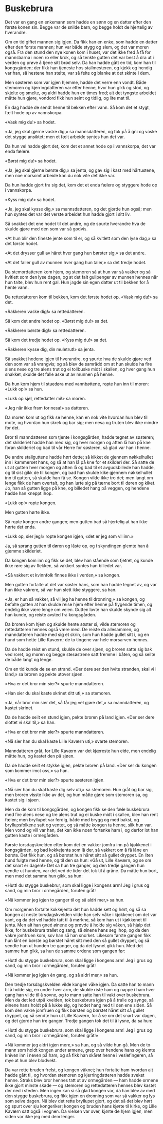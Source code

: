 # Buskebrura

Det var en gang en enkemann som hadde en sønn og en datter efter den første konen sin. Begge var de snilde barn, og begge holdt de hjertelig av hverandre.

Om en tid giftet mannen sig igjen. Da fikk han en enke, som hadde en datter efter den første mannen; hun var både stygg og slem, og det var moren også. Fra den stund den nye konen kom i huset, var det ikke fred å få for mannsbarna i noen ro eller krok, og så tenkte gutten det var best å dra ut i verden og prøve å tjene sitt brød selv. Da han hadde gått en tid, kom han til kongsgården; der fikk han tjeneste hos stallmesteren, og kjekk og hendig var han, så hestene han stelte, var så feite og blanke at det skinte i dem.

Men søsteren som var igjen hjemme, hadde det verre enn vondt. Både stemoren og kjerringdatteren var efter henne, hvor hun gikk og stod, og skjelte og smelte, og aldri hadde hun en times fred; alt det tyngste arbeidet måtte hun gjøre, vondord fikk hun seint og tidlig, og lite mat til.

En dag hadde de sendt henne til bekken efter vann. Så kom det et stygt, fælt hode op av vannskorpa.

«Vask mig du!» sa hodet.

«Ja, jeg skal gjerne vaske dig,» sa mannsdatteren, og tok på å gni og vaske det stygge ansiktet; men et fælt arbeide syntes hun det var.

Da hun vel hadde gjort det, kom det et annet hode op i vannskorpa, det var enda fælere.

«Børst mig du!» sa hodet.

«Ja, jeg skal gjerne børste dig,» sa jenta, og gav sig i kast med hårtustene, men noe morsomt arbeide kan du nok vite det ikke var.

Da hun hadde gjort fra sig det, kom det et enda fælere og styggere hode op i vannskorpa.

«Kyss mig du!» sa hodet.

«Ja, jeg skal kysse dig,» sa mannsdatteren, og det gjorde hun også; men hun syntes det var det verste arbeidet hun hadde gjort i sitt liv.

Så snakket det ene hodet til det andre, og de spurte hverandre hva de skulde gjøre med den som var så godvis.

«At hun blir den fineste jente som til er, og så kvitlett som den lyse dag,» sa det første hodet.

«At det drysser gull av håret hver gang hun børster sig,» sa det andre.

«At det faller gull av munnen hver gang hun taler,» sa det tredje hodet.

Da stemordatteren kom hjem, og stemoren så at hun var så vakker og så kvitlett som den lyse dagen, og at det falt gullpenger av munnen hennes når hun talte, blev hun rent gal. Hun jagde sin egen datter ut til bekken for å hente vann.

Da rettedatteren kom til bekken, kom det første hodet op. «Vask mig du!» sa det.

«Rakkeren vaske dig!» sa rettedatteren.

Så kom det andre hodet op. «Børst mig du!» sa det.

«Rakkeren børste dig!» sa rettedatteren.

Så kom det tredje hodet op. «Kyss mig du!» sa det.

«Rakkeren kysse dig, din muletrut!» sa jenta.

Så snakket hodene igjen til hverandre, og spurte hva de skulde gjøre ved den som var så vrangvis; og så blev de samrådd om at hun skulde ha fire alens nese og tre alens trut og ei tollbuske midt i skallen, og hver gang hun snakket, skulde det falle aske ut av munnen på henne.

Da hun kom hjem til stuedøra med vannbøttene, ropte hun inn til moren: «Lukk op!» sa hun.

«Lukk op sjøl, rettedatter mi!» sa moren.

«Jeg når ikke fram for nesa!» sa datteren.

Da moren kom ut og fikk se henne, kan en nok vite hvordan hun blev til mote, og hvordan hun skrek og bar sig; men nesa og truten blev ikke mindre for det.

Bror til manndatteren som tjente i kongsgården, hadde tegnet av søsteren; det skilderiet hadde han med sig, og hver morgen og aften lå han på kne foran skilderiet og bad til vår Herre for søsteren, så glad var han i henne.

De andre stallguttene hadde hørt dette; så kikket de gjennem nøkkelhullet inn i kammerset hans, og så at han lå på kne for et skilderi der. Så satte de ut at gutten hver morgen og aften lå og bad til et avgudsbillede han hadde, og til sist gikk de til kongen, og bad han skulde kike gjennem nøkkelhullet inn til gutten, så skulde han få se. Kongen vilde ikke tro det; men langt om lenge fikk de ham overtalt, og han lurte sig på tærne bort til døren og kiket. Jo, han så gutten ligge på kne, og billedet hang på veggen, og hendene hadde han kneppt ihop.

«Lukk op!» ropte kongen.

Men gutten hørte ikke.

Så ropte kongen andre gangen; men gutten bad så hjertelig at han ikke hørte det enda.

«Lukk op, sier jeg!» ropte kongen igjen, «det er jeg som vil inn.»

Ja, så sprang gutten til døren og låste op, og i skyndingen glemte han å gjemme skilderiet.

Da kongen kom inn og fikk se det, blev han stående som fjetret, og kunde ikke røre sig av flekken, så vakkert syntes han billedet var.

«Så vakkert et kvinnfolk finnes ikke i verden,» sa kongen.

Men gutten fortalte at det var søster hans, som han hadde tegnet av, og var hun ikke vakrere, så var hun slett ikke styggere, sa han.

«Ja, er hun så vakker, så vil jeg ha henne til dronning,» sa kongen, og befalte gutten at han skulde reise hjem efter henne på flygende timen, og endelig ikke være lenge om veien. Gutten lovte han skulde skynde sig alt han kunde, og reiste avsted fra kongsgården.

Da broren kom hjem og skulde hente søster si, vilde stemoren og rettedatteren hennes også være med. De reiste da allesammen, og manndatteren hadde med sig et skrin, som hun hadde gullet sitt i, og en hund som hette Lille Kaværn; de to tingene var hele morsarven hennes.

Da de hadde reist en stund, skulde de over sjøen, og broren satte sig bak ved roret, og moren og begge stesøstrene satt fremme i båten, og så seilte de både langt og lenge.

Om en tid kunde de se en strand. «Der dere ser den hvite stranden, skal vi i land,» sa broren og pekte utover sjøen.

«Hva er det bror min sier?» spurte manndatteren.

«Han sier du skal kaste skrinet ditt uti,» sa stemoren.

«Ja, når bror min sier det, så får jeg vel gjøre det,» sa manndatteren, og kastet skrinet.

Da de hadde seilt en stund igjen, pekte broren på land igjen. «Der ser dere slottet vi skal til,» sa han.

«Hva er det bror min sier?» spurte manndatteren.

«Nå sier han du skal kaste Lille Kaværn uti,» svarte stemoren.

Manndatteren gråt, for Lille Kaværn var det kjæreste hun eide, men endelig måtte hun, og kastet den på sjøen.

Da de hadde seilt et stykke igjen, pekte broren på land. «Der ser du kongen som kommer imot oss,» sa han.

«Hva er det bror min sier?» spurte søsteren igjen.

«Nå sier han du skal kaste dig selv uti,» sa stemoren. Hun gråt og bar sig, men broren visste ikke av det, og hun måtte gjøre som stemoren sa, og kastet sig i sjøen.

Men da de kom til kongsgården, og kongen fikk se den fæle buskebrura med fire alens nese og tre alens trut og ei buske midt i skallen, blev han rent fælen; men bryllupet var ferdig, både med brygg og med bakst, og bryllupsfolkene satt og ventet, og så måtte kongen ta henne, slik hun var. Men vond og vill var han, det kan ikke noen fortenke ham i, og derfor lot han gutten kaste i ormegården.

Første torsdagskvelden efter kom det en vakker jomfru inn på kjøkkenet i kongsgården, og bad kokkejenta som lå der, så vakkert om å få låne en børste. Det fikk hun, og så børstet hun håret sitt så gullet dryppet. En liten hund fulgte med henne, og til den sa hun: «Gå ut, Lille Kaværn, og se om det snart er dagen!» Det sa hun tre ganger, og den tredje gangen hun sendte ut hunden, var det ved de tider det tok til å gråne. Da måtte hun bort, men med det samme hun gikk, sa hun:

«Hutt! du stygge buskebrur,
som skal ligge i kongens arm!
Jeg i grus og sand,
og min bror i ormegården, foruten gråt!

«Nå kommer jeg igjen to ganger til og så aldri mer,» sa hun.

Om morgenen fortalte kokkejenta det hun hadde sett og hørt, og så sa kongen at neste torsdagskvelden vilde han selv våke i kjøkkenet om det var sant, og da det vel hadde tatt til å mørkne, så kom han ut i kjøkkenet til jenta. Men alt han gned øinene og prøvde å holde sig våken, så hjalp det ikke; for buskebrura trallet og sang, så øinene hans seg ihop, og da den vakre jomfruen kom, sov han så han snorket. Likesom første gangen fikk hun lånt en børste og børstet håret sitt med den så gullet dryppet, og så sendte hun ut hunden tre ganger, og da det lysnet gikk hun. Med det samme hun gikk, sa hun de samme ordene som gangen før:

«Hutt! du stygge buskebrura,
som skal ligge i kongens arm!
Jeg i grus og sand,
og min bror i ormegården, foruten gråt!

«Nå kommer jeg igjen én gang, og så aldri mer,» sa hun.

Den tredje torsdagskvelden vilde kongen våke igjen. Da satte han to mann til å holde sig, en under hver arm, de skulde riste ham og nappe i ham hver gang han vilde til å sovne, og to mann satte han til vakt over buskebrura. Men da det led utpå kvelden, tok buskebrura igjen på å tralle og synge, så øinene hans holdt på å lukke sig, og hodet hang ned til den ene siden. Så kom den vakre jomfruen og fikk børsten og børstet håret sitt så gullet dryppet, og så sendte hun ut Lille Kaværn, for å se om det snart var dagen, og det gjorde hun tre ganger. Tredje gangen tok det til å lysne, da sa hun:

«Hutt! du stygge buskebrura,
som skal ligge i kongens arm!
Jeg i grus og sand,
og min bror i ormegården, foruten gråt!»

«Nå kommer jeg aldri igjen mere,» sa hun, og så vilde hun gå. Men de to mann som holdt kongen under armene, grep over hendene hans og klemte kniven inn i neven på ham, og så fikk han skåret henne i veslefingeren, så mye at hun blev blodvekt.

Da var rette bruden frelst, og kongen våknet; hun fortalte ham hvordan alt hadde gått til, og hvordan stemoren og kjerringdatteren hadde sveket henne. Straks blev bror hennes tatt ut av ormegården — ham hadde ormene ikke gjort minste skade — og stemoren og rettedatteren hennes blev kastet der ned i steden. Men ingen kan si så glad kongen var, da han blev av med den stygge buskebrura, og fikk igjen en dronning som var så vakker og lys som selve dagen. Nå blev det rette bryllupet gjort, og det så det blev hørt og spurt over sju kongeriker; kongen og bruden hans kjørte til kirke, og Lille Kaværn satt også i vognen. Da vielsen var over, kjørte de hjem igjen, men siden var ikke jeg med dem lenger.